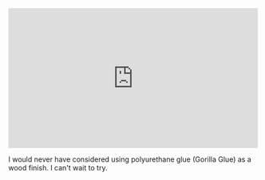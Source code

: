 <iframe width="500" height="281"  id="youtube_iframe" src="https://www.youtube.com/embed/DELV1lV5HTU?feature=oembed&amp;enablejsapi=1&amp;origin=http://safe.txmblr.com&amp;wmode=opaque" frameborder="0" allow="accelerometer; autoplay; encrypted-media; gyroscope; picture-in-picture" allowfullscreen></iframe>                    

I would never have considered using polyurethane glue (Gorilla Glue) as a wood finish. I can't wait to try.
